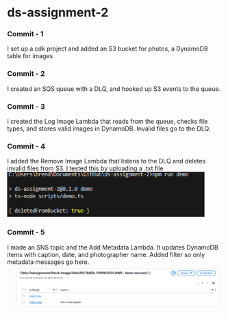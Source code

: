 # ds-assignment-2

### Commit - 1
I set up a cdk project and added an S3 bucket for photos, a DynamoDB table for images

### Commit - 2
I created an SQS queue with a DLQ, and hooked up S3 events to the queue.

### Commit - 3
I created the Log Image Lambda that reads from the queue, checks file types, and stores valid images in DynamoDB. Invalid files go to the DLQ.

### Commit - 4
I added the Remove Image Lambda that listens to the DLQ and deletes invalid files from S3. I tested this by uploading a .txt file
![alt text](images/commit4.png)

### Commit - 5
I made an SNS topic and the Add Metadata Lambda. It updates DynamoDB items with caption, date, and photographer name. Added filter so only metadata messages go here.
![alt text](images/commit5.png)